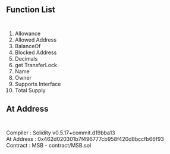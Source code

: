 ## Function List</br></br>

1. Allowance
2. Allowed Address
3. BalanceOf
4. Blocked Address
5. Decimals
6. get TransferLock
7. Name
8. Owner
9. Supports Interface
10. Total Supply


## At Address</br></br>

Compiler : Solidity v0.5.17+commit.d19bba13</br>
At Address : 0x462d020301b7f496777cb958f420d8bccfb66f93</br>
Contract : MSB - contract/MSB.sol</br>

